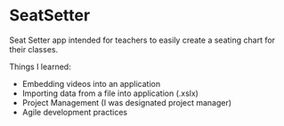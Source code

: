 # SeatSetter
 Seat Setter app intended for teachers to easily create a seating chart for their classes.

Things I learned:

- Embedding videos into an application
- Importing data from a file into application (.xslx)
- Project Management (I was designated project manager)
- Agile development practices 
